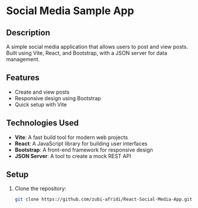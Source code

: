 # Social Media Sample App

## Description

A simple social media application that allows users to post and view posts. Built using Vite, React, and Bootstrap, with a JSON server for data management.

## Features

- Create and view posts
- Responsive design using Bootstrap
- Quick setup with Vite

## Technologies Used

- **Vite**: A fast build tool for modern web projects
- **React**: A JavaScript library for building user interfaces
- **Bootstrap**: A front-end framework for responsive design
- **JSON Server**: A tool to create a mock REST API

## Setup

1. Clone the repository:
   ```bash
   git clone https://github.com/zubi-afridi/React-Social-Media-App.git
   ```
